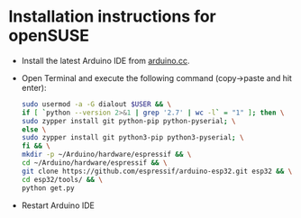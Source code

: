 Installation instructions for openSUSE
======================================

- Install the latest Arduino IDE from [arduino.cc](https://www.arduino.cc/en/Main/Software).
- Open Terminal and execute the following command (copy->paste and hit enter):

  ```bash
  sudo usermod -a -G dialout $USER && \
  if [ `python --version 2>&1 | grep '2.7' | wc -l` = "1" ]; then \
  sudo zypper install git python-pip python-pyserial; \
  else \
  sudo zypper install git python3-pip python3-pyserial; \
  fi && \
  mkdir -p ~/Arduino/hardware/espressif && \
  cd ~/Arduino/hardware/espressif && \
  git clone https://github.com/espressif/arduino-esp32.git esp32 && \
  cd esp32/tools/ && \
  python get.py
  ```
- Restart Arduino IDE
